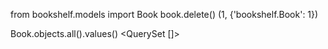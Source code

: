 from bookshelf.models import Book
book.delete()
(1, {'bookshelf.Book': 1})

Book.objects.all().values()
<QuerySet []>
